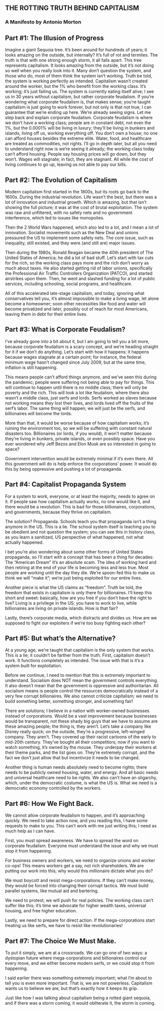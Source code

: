 ## THE ROTTING TRUTH BEHIND CAPITALISM

### A Manifesto by Antonio Morton


## Part #1: The Illusion of Progress

Imagine a giant Sequoia tree. It’s been around for hundreds of years; it looks amazing on the
outside, but internally? It’s full of rot and termites. The truth is that with one strong enough storm, it all
falls apart. This tree represents capitalism. It looks amazing from the outside, but it’s not doing so well
when you really look into it. Many don’t question the system, and those who do, most of them think the
system isn’t working. Truth be told, the system is working perfectly as intended. Capitalism wasn’t
created around the worker, but the 1% who benefit from the working class. It’s working; it’s just failing
us.
The system is currently eating itself alive; I see us in 30 years without capitalism, but rather
corporate feudalism. If you’re wondering what corporate feudalism is, that makes sense; you’re taught
capitalism is just going to work forever, but not only is that not true, I can guarantee that we’re ending
up here. We’re already seeing signs. Let me step back and explain corporate feudalism. Corporate
feudalism is where we don’t have a working class; people are in constant debt, not even the 1%, but the
0.0001% will be living in luxury; they’ll be living in bunkers and islands, living off us, working everything
off. You don’t own a house; no one can afford houses besides the extreme elite. Water, food, and
healthcare are treated as commodities, not rights. I’ll go in depth later, but all you need to understand
right now is we’re seeing it already; the working class today can’t afford housing. People say housing
prices will go down, but they won’t. Wages will stagnate; in fact, they are stagnant. All while the cost of
living continues to go up, leaving us not able to pay our bills.


## Part #2: The Evolution of Capitalism

Modern capitalism first started in the 1800s, but its roots go back to the 1600s. During the
industrial revolution. Life wasn’t the best, but there was a lot of innovation and industrial growth.
Which is amazing, but that isn’t showing the full picture; it was at the cost of brutal exploitation. The
system was raw and unfiltered, with no safety nets and no government interference, which led to
issues like monopolies.

Then the 2 World Wars happened, which also led to a lot, and I mean a lot of innovation. Socialist
movements such as the New Deal and unions pressured the US to implement some safety nets. The
core issue, such as inequality, still existed, and they were (and still are) major issues.

Then during the 1980s, Ronald Reagan became the 40th president of The United States of
America; he did a lot of bad stuff. Let’s start with tax cuts for the rich, so the working class pays more
and the rich don’t worry as much about taxes. He also started getting rid of labor unions, specifically
the Professional Air Traffic Controllers Organization (PATCO), and started airstrikes upon them. Then,
he went and slashed funding for a lot of public services, including schooling, social programs, and
healthcare.

All of this accelerated late-stage capitalism, and today, ignoring what conservatives tell you,
it’s almost impossible to make a living wage, let alone become a homeowner; soon other necessities
like food and water will become privatized and later, possibly out of reach for most Americans, leaving
them in debt for their entire lives.


## Part #3: What is Corporate Feudalism?

I’ve already gone into a bit about it, but I am going to tell you a bit more, because corporate
feudalism is a scary concept, and we’re heading straight for it if we don’t do anything. Let’s start with
how it happens: it happens because wages stagnate at a certain point; for instance, the federal
minimum wage hasn’t changed since July 2009, but at the same time, inflation is still happening.

This means people can’t afford things anymore, and we’ve seen this during the pandemic;
people were suffering not being able to pay for things. This will continue to happen until there is no
middle class; there will only be poverty and the rich. This will look a lot like feudalism, where there
also wasn’t a middle class, just serfs and lords. Serfs worked as slaves because not working means
they lost their lives, and lords lived off the fruits of the serf’s labor. The same thing will happen; we will
just be the serfs, and billionaires will become the lords.

More than that, it would be worse because of how capitalism works; it’s ruining the
environment too, so we will be suffering with constant natural disasters too. Billionaires (or lords, if
you would), it won’t matter because they’re living in bunkers, private islands, or even possibly space.
Have you ever wondered why Jeff Bezos and Elon Musk are so interested in going to space?

Government intervention would be extremely minimal if it’s even there. All this government
will do is help enforce the corporations’ power. It would do this by being oppressive and pushing a lot of
propaganda.

## Part #4: Capitalist Propaganda System

For a system to work, everyone, or at least the majority, needs to agree on it. If people saw how
capitalism actually works, no one would like it, and there would be a revolution. This is bad for those
billionaires, corporations, and governments, because they thrive on capitalism.

The solution? Propaganda. Schools teach you that propaganda isn’t a thing anymore in the US.
This is a lie. The school system itself is teaching you to be obedient and not question the system; you
can see this in history class, as you learn a sanitized, US perspective of what happened, not what
actually happened.

I bet you’re also wondering about some other forms of United States propaganda, so I’ll start
with a concept that has been a thing for decades: The “American Dream” It’s an absolute scam. The idea
of working hard and then retiring at the end of your life is becoming less and less true. Most people are
working until the day they die. We’re spoon-fed this to make us think we will “make it”; we’re just being
exploited for our entire lives.

Another piece is what the US claims as “freedom”. Truth be told, the freedom that exists in
capitalism is only there for billionaires. I’ll keep this short and sweet: basically, how are you free if you
don’t have the right to live? Living is a privilege in the US; you have to work to live, while billionaires are
living on private islands. How is that fair?

Lastly, there’s corporate media, which distracts and divides us. How are we supposed to fight
our exploiters if we’re too busy fighting each other?


## Part #5: But what’s the Alternative?

At a young age, we’re taught that capitalism is the only system that works. This is a lie; it
couldn’t be farther from the truth. First, capitalism doesn’t work. It functions completely as intended.
The issue with that is it’s a system built for exploitation.

Before we continue, I need to mention that this is extremely important to understand.
Socialism does NOT mean the government controls everything. It also doesn’t mean that the
government is oppressive and authoritarian. All socialism means is people control the resources
democratically instead of a very few corrupt billionaires. We also cannot criticize capitalism; we need
to build something better, something stronger, and something fair!

There are solutions; I believe in a nation with worker-owned businesses instead of
corporations. Would be a vast improvement because businesses would be transparent, not these
shady big guys that we have to assume are these amazing people; the thing is, they aren’t. Let’s take a
company like Disney really quick; on the outside, they’re a progressive, left-winged company. They
aren’t. They covered up their racist cartoons of the early to mid-20th century. They’ve bought all their
competitors; now if you want to watch something, it’s owned by the mouse. They underpay their
workers at their theme parks, and the list goes on. They’re extremely corrupt, and the fact we don’t just
allow that but incentivize it needs to be changed.

Another thing is human needs absolutely need to become rights; there needs to be publicly
owned housing, water, and energy. And all basic needs and universal healthcare need to be rights. We
also can’t have an oligarchy, which, under the democratic costume, is what the US is. What we need is a
democratic economy controlled by the workers.


## Part #6: How We Fight Back.

We cannot allow corporate feudalism to happen, and it’s approaching quickly. We
need to take action now, and you reading this, I have some requests to make to you. This
can’t work with me just writing this; I need as much help as I can have.

First, you must spread awareness. We have to spread the word on corporate
feudalism. Everyone must understand the issue and why we must stop it from happening.

For business owners and workers, we need to organize unions and worker co-ops!
This means workers get a say, not rich shareholders. We are putting our work into this;
why would this millionaire dictate what you do?

We must boycott and resist mega-corporations. If they can’t make money, they
would be forced into changing their corrupt tactics. We must build parallel systems, like
mutual aid and bartering.

We need to protest; we will push for real policies. The working class can’t suffer
like this; it’s time we advocate for higher wealth taxes, universal housing, and free higher
education.

Lastly, we need to prepare for direct action. If the mega-corporations start treating
us like serfs, we have to resist like revolutionaries!


## Part #7: The Choice We Must Make.

To put it simply, we are at a crossroads. We can go one of two ways: a dystopian
future where mega-corporations and billionaires control our every move, and we either
become modern serfs, or we could stop it from happening.

I said earlier there was something extremely important; what I’m about to tell you
is even more important. That is, we are not powerless. Capitalism wants us to believe we
are, but that’s exactly how it keeps its grip.

Just like how I was talking about capitalism being a rotted giant sequoia, and if
there was a storm coming, it would obliterate it, the storm is coming.


